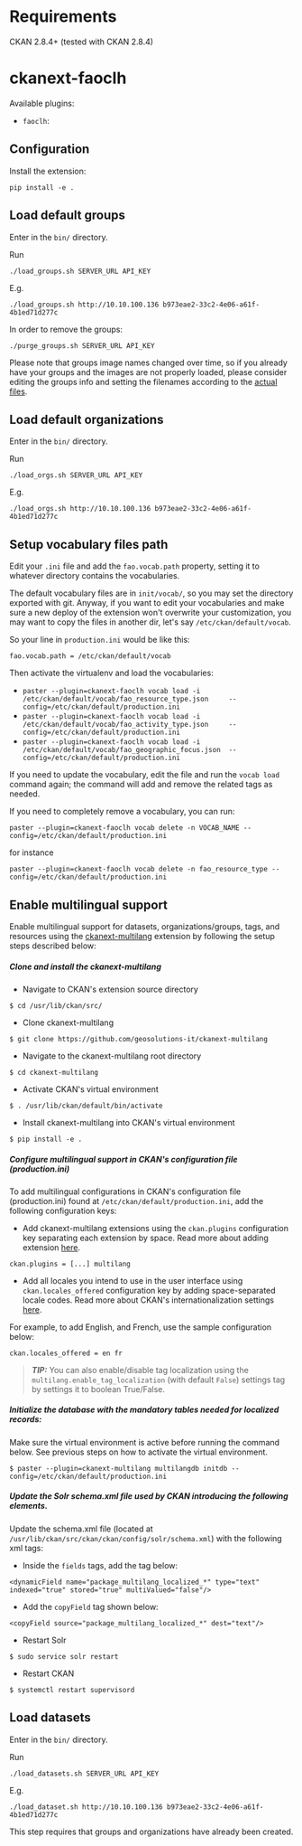 Requirements
============
CKAN 2.8.4+ (tested with CKAN 2.8.4)

ckanext-faoclh
==============

Available plugins:

- `faoclh`: 


Configuration
-------------

Install the extension:
```
pip install -e .
```


Load default groups
-------------------

Enter in the `bin/` directory.

Run

    ./load_groups.sh SERVER_URL API_KEY
    
E.g.    

    ./load_groups.sh http://10.10.100.136 b973eae2-33c2-4e06-a61f-4b1ed71d277c   
   
In order to remove the groups:

    ./purge_groups.sh SERVER_URL API_KEY
    
Please note that groups image names changed over time, so if you already have your groups and the images are not properly loaded, please consider editing the groups info and setting the filenames according to the [actual files](https://github.com/geosolutions-it/ckanext-faoclh/tree/master/ckanext/faoclh/public/fao/images/group).


Load default organizations
--------------------------

Enter in the `bin/` directory.

Run

    ./load_orgs.sh SERVER_URL API_KEY
    
E.g.    

    ./load_orgs.sh http://10.10.100.136 b973eae2-33c2-4e06-a61f-4b1ed71d277c   


Setup vocabulary files path
---------------------------

Edit your `.ini` file and add the `fao.vocab.path` property, setting it to whatever directory
contains the vocabularies.

The default vocabulary files are in `init/vocab/`, so you may set the directory exported with git.
Anyway, if you want to edit your vocabularies and make sure a new deploy of the extension won't 
overwrite your customization, you may want to copy the files in another dir, let's say
`/etc/ckan/default/vocab`.

So your line in `production.ini` would be like this: 

    fao.vocab.path = /etc/ckan/default/vocab
    
Then activate the virtualenv and load the vocabularies:

- `paster --plugin=ckanext-faoclh vocab load -i /etc/ckan/default/vocab/fao_resource_type.json     --config=/etc/ckan/default/production.ini`
- `paster --plugin=ckanext-faoclh vocab load -i /etc/ckan/default/vocab/fao_activity_type.json     --config=/etc/ckan/default/production.ini`
- `paster --plugin=ckanext-faoclh vocab load -i /etc/ckan/default/vocab/fao_geographic_focus.json  --config=/etc/ckan/default/production.ini`

If you need to update the vocabulary, edit the file and run the `vocab load` command again; the
command will add and remove the related tags as needed.

If you need to completely remove a vocabulary, you can run:

    paster --plugin=ckanext-faoclh vocab delete -n VOCAB_NAME --config=/etc/ckan/default/production.ini

for instance

    paster --plugin=ckanext-faoclh vocab delete -n fao_resource_type --config=/etc/ckan/default/production.ini
 
 
Enable multilingual support
---------------------------

Enable multilingual support for datasets, organizations/groups, tags, and resources using the [ckanext-multilang](https://github.com/geosolutions-it/ckanext-multilang) extension by following the setup steps described below:
##### Clone and install the ckanext-multilang
- Navigate to CKAN's extension source directory
```
$ cd /usr/lib/ckan/src/
```

- Clone ckanext-multilang 
```
$ git clone https://github.com/geosolutions-it/ckanext-multilang
```

- Navigate to the ckanext-multilang root directory

```
$ cd ckanext-multilang
```

- Activate CKAN's virtual environment
```
$ . /usr/lib/ckan/default/bin/activate
```

- Install ckanext-multilang into CKAN's virtual environment
```
$ pip install -e .
```

##### Configure multilingual support in CKAN's configuration file (production.ini)
To add multilingual configurations in CKAN's configuration file (production.ini) found at `/etc/ckan/default/production.ini`, add the following configuration keys:

- Add ckanext-multilang extensions using the `ckan.plugins` configuration key separating each extension by space. Read more about adding extension [here](https://docs.ckan.org/en/2.8/extensions/tutorial.html#creating-a-new-extension).
```
ckan.plugins = [...] multilang
```

 - Add all locales you intend to use in the user interface using `ckan.locales_offered` configuration key by adding space-separated locale codes. Read more about CKAN's internationalization settings [here](https://docs.ckan.org/en/2.8/extensions/translating-extensions.html).
 
 For example, to add English, and French, use the sample configuration below:
```
ckan.locales_offered = en fr
```

>**_TIP:_** You can also enable/disable tag localization using the `multilang.enable_tag_localization` (with default `False`) settings tag by settings it to boolean True/False.

##### Initialize the database with the mandatory tables needed for localized records:
Make sure the virtual environment is active before running the command below. See previous steps on how to activate the virtual environment.
```
$ paster --plugin=ckanext-multilang multilangdb initdb --config=/etc/ckan/default/production.ini
```

##### Update the Solr schema.xml file used by CKAN introducing the following elements.
Update the schema.xml file (located at `/usr/lib/ckan/src/ckan/ckan/config/solr/schema.xml`) with the following xml tags:

- Inside the `fields` tags, add the tag below:
```
<dynamicField name="package_multilang_localized_*" type="text" indexed="true" stored="true" multiValued="false"/>
```

- Add the `copyField` tag shown below:
```
<copyField source="package_multilang_localized_*" dest="text"/>
```

- Restart Solr
```
$ sudo service solr restart
```

- Restart CKAN
```
$ systemctl restart supervisord
```


Load datasets
-------------

Enter in the `bin/` directory.

Run

    ./load_datasets.sh SERVER_URL API_KEY
    
E.g.    

    ./load_dataset.sh http://10.10.100.136 b973eae2-33c2-4e06-a61f-4b1ed71d277c   

This step requires that groups and organizations have already been created.
